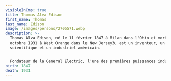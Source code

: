 ```yaml
---
visibleInCms: true
title: Thomas Alva Edison
first_name: Thomas
last_name: Edison
image: /images/persons/2705571.webp
description: >-
  Thomas Alva Edison, né le 11 février 1847 à Milan dans l'Ohio et mort le 18
  octobre 1931 à West Orange dans le New Jersey3, est un inventeur, un
  scientifique et un industriel américain.


  Fondateur de la General Electric, l'une des premières puissances industrielles mondiales, il fut un inventeur prolifique (plus de 1 000 brevets4). Pionnier de l'électricité, diffuseur, vulgarisateur, il fut également l'un des principaux inventeurs du cinéma (aux côtés, entre autres, de William Kennedy Laurie Dickson, Émile Reynaud, Auguste et Louis Lumière, Jules Carpentier)5,6,7 et de l'enregistrement du son (aux côtés de Charles Cros). Il est parfois surnommé « le sorcier de Menlo Park », ville du New Jersey rebaptisée « Edison » en son honneur en 1954.
birth: 1847
death: 1931
---
```

